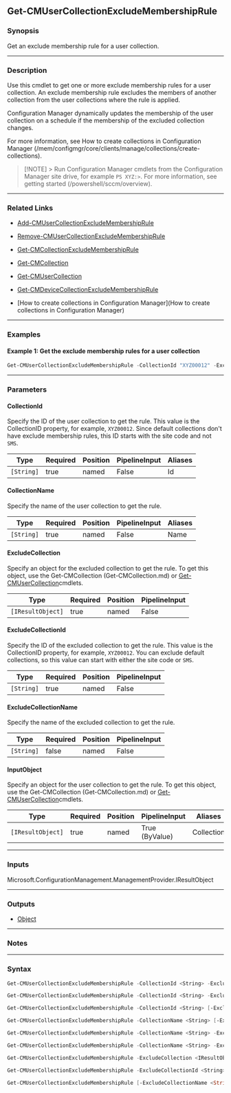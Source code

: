 Get-CMUserCollectionExcludeMembershipRule
-----------------------------------------




### Synopsis
Get an exclude membership rule for a user collection.



---


### Description

Use this cmdlet to get one or more exclude membership rules for a user collection. An exclude membership rule excludes the members of another collection from the user collections where the rule is applied.



Configuration Manager dynamically updates the membership of the user collection on a schedule if the membership of the excluded collection changes.



For more information, see How to create collections in Configuration Manager (/mem/configmgr/core/clients/manage/collections/create-collections).



> [!NOTE] > Run Configuration Manager cmdlets from the Configuration Manager site drive, for example `PS XYZ:>`. For more information, see getting started (/powershell/sccm/overview).



---


### Related Links
* [Add-CMUserCollectionExcludeMembershipRule](Add-CMUserCollectionExcludeMembershipRule)



* [Remove-CMUserCollectionExcludeMembershipRule](Remove-CMUserCollectionExcludeMembershipRule)



* [Get-CMCollectionExcludeMembershipRule](Get-CMCollectionExcludeMembershipRule)



* [Get-CMCollection](Get-CMCollection)



* [Get-CMUserCollection](Get-CMUserCollection)



* [Get-CMDeviceCollectionExcludeMembershipRule](Get-CMDeviceCollectionExcludeMembershipRule)



* [How to create collections in Configuration Manager](How to create collections in Configuration Manager)





---


### Examples
#### Example 1: Get the exclude membership rules for a user collection
```PowerShell
Get-CMUserCollectionExcludeMembershipRule -CollectionId "XYZ00012" -ExcludeCollectionId "XYZ00089"
```



---


### Parameters
#### **CollectionId**

Specify the ID of the user collection to get the rule. This value is the CollectionID property, for example, `XYZ00012`. Since default collections don't have exclude membership rules, this ID starts with the site code and not `SMS`.






|Type      |Required|Position|PipelineInput|Aliases|
|----------|--------|--------|-------------|-------|
|`[String]`|true    |named   |False        |Id     |



#### **CollectionName**

Specify the name of the user collection to get the rule.






|Type      |Required|Position|PipelineInput|Aliases|
|----------|--------|--------|-------------|-------|
|`[String]`|true    |named   |False        |Name   |



#### **ExcludeCollection**

Specify an object for the excluded collection to get the rule. To get this object, use the Get-CMCollection (Get-CMCollection.md) or [Get-CMUserCollection](Get-CMUserCollection.md)cmdlets.






|Type             |Required|Position|PipelineInput|
|-----------------|--------|--------|-------------|
|`[IResultObject]`|true    |named   |False        |



#### **ExcludeCollectionId**

Specify the ID of the excluded collection to get the rule. This value is the CollectionID property, for example, `XYZ00012`. You can exclude default collections, so this value can start with either the site code or `SMS`.






|Type      |Required|Position|PipelineInput|
|----------|--------|--------|-------------|
|`[String]`|true    |named   |False        |



#### **ExcludeCollectionName**

Specify the name of the excluded collection to get the rule.






|Type      |Required|Position|PipelineInput|
|----------|--------|--------|-------------|
|`[String]`|false   |named   |False        |



#### **InputObject**

Specify an object for the user collection to get the rule. To get this object, use the Get-CMCollection (Get-CMCollection.md) or [Get-CMUserCollection](Get-CMUserCollection.md)cmdlets.






|Type             |Required|Position|PipelineInput |Aliases   |
|-----------------|--------|--------|--------------|----------|
|`[IResultObject]`|true    |named   |True (ByValue)|Collection|





---


### Inputs
Microsoft.ConfigurationManagement.ManagementProvider.IResultObject





---


### Outputs
* [Object](https://learn.microsoft.com/en-us/dotnet/api/System.Object)






---


### Notes




---


### Syntax
```PowerShell
Get-CMUserCollectionExcludeMembershipRule -CollectionId <String> -ExcludeCollection <IResultObject> [<CommonParameters>]
```
```PowerShell
Get-CMUserCollectionExcludeMembershipRule -CollectionId <String> -ExcludeCollectionId <String> [<CommonParameters>]
```
```PowerShell
Get-CMUserCollectionExcludeMembershipRule -CollectionId <String> [-ExcludeCollectionName <String>] [<CommonParameters>]
```
```PowerShell
Get-CMUserCollectionExcludeMembershipRule -CollectionName <String> [-ExcludeCollectionName <String>] [<CommonParameters>]
```
```PowerShell
Get-CMUserCollectionExcludeMembershipRule -CollectionName <String> -ExcludeCollection <IResultObject> [<CommonParameters>]
```
```PowerShell
Get-CMUserCollectionExcludeMembershipRule -CollectionName <String> -ExcludeCollectionId <String> [<CommonParameters>]
```
```PowerShell
Get-CMUserCollectionExcludeMembershipRule -ExcludeCollection <IResultObject> -InputObject <IResultObject> [<CommonParameters>]
```
```PowerShell
Get-CMUserCollectionExcludeMembershipRule -ExcludeCollectionId <String> -InputObject <IResultObject> [<CommonParameters>]
```
```PowerShell
Get-CMUserCollectionExcludeMembershipRule [-ExcludeCollectionName <String>] -InputObject <IResultObject> [<CommonParameters>]
```
